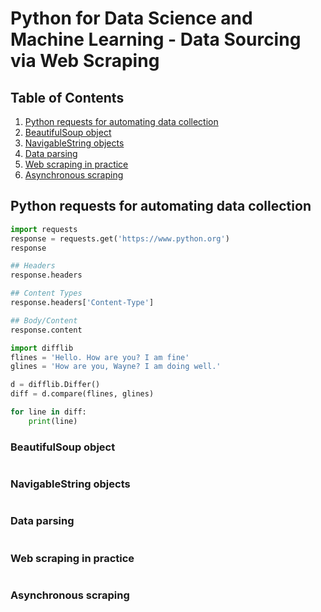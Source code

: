 
# Python for Data Science and Machine Learning - Data Sourcing via Web Scraping

## Table of Contents

1. [Python requests for automating data collection](#python-requests-for-automating-data-collection)
2. [BeautifulSoup object](#beautifulsoup-object)
3. [NavigableString objects](#navigablestring-objects)
4. [Data parsing](#data-parsing)
5. [Web scraping in practice](#web-scraping-in-practice)
6. [Asynchronous scraping](#asynchronous-scraping)

## Python requests for automating data collection
```python
import requests
response = requests.get('https://www.python.org')
response

## Headers
response.headers

## Content Types
response.headers['Content-Type']

## Body/Content
response.content

import difflib
flines = 'Hello. How are you? I am fine'
glines = 'How are you, Wayne? I am doing well.'

d = difflib.Differ()
diff = d.compare(flines, glines)

for line in diff:
    print(line)
```

### BeautifulSoup object
```python

```

### NavigableString objects
```python

```

### Data parsing
```python

```

### Web scraping in practice
```python

```

### Asynchronous scraping
```python

```